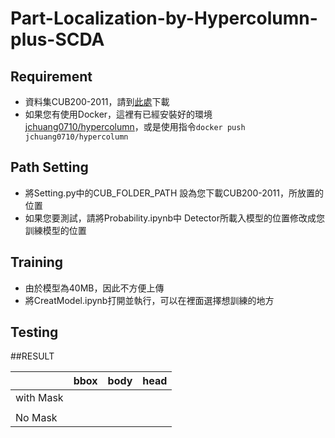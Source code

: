 # Part-Localization-by-Hypercolumn-plus-SCDA

## Requirement
* 資料集CUB200-2011，請到[此處](http://www.vision.caltech.edu/visipedia/CUB-200-2011.html)下載
* 如果您有使用Docker，這裡有已經安裝好的環境[jchuang0710/hypercolumn](https://hub.docker.com/repository/docker/jchuang0710/hypercolumn)，或是使用指令`docker push jchuang0710/hypercolumn`
## Path Setting
* 將Setting.py中的CUB_FOLDER_PATH 設為您下載CUB200-2011，所放置的位置
* 如果您要測試，請將Probability.ipynb中 Detector所載入模型的位置修改成您訓練模型的位置
## Training
* 由於模型為40MB，因此不方便上傳
* 將CreatModel.ipynb打開並執行，可以在裡面選擇想訓練的地方
## Testing
 ##RESULT
 
||bbox|body|head|
|----------|----|-----|----|
|with Mask||||
|||||
|No Mask||||
